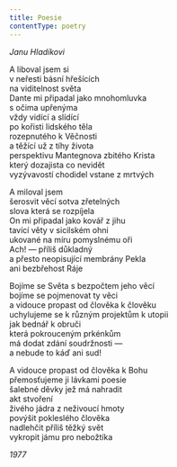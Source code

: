```yaml
---
title: Poesie
contentType: poetry
---
```


<section>

_Janu Hladíkovi_

A liboval jsem si  
v neřesti básní hřešících  
na viditelnost světa  
Dante mi připadal jako mnohomluvka  
s očima upřenýma  
vždy vidící a slídící  
po kořisti lidského těla  
rozepnutého k Věčnosti  
a těžící už z tíhy života  
perspektivu Mantegnova zbitého Krista  
který dozajista co nevidět  
vyzývavostí chodidel vstane z mrtvých

A miloval jsem  
šerosvit věcí sotva zřetelných  
slova která se rozpíjela  
On mi připadal jako kovář z jihu  
tavící věty v sicilském ohni  
ukované na míru pomyslnému oři  
Ach! — příliš důkladný  
a přesto neopisující membrány Pekla  
ani bezbřehost Ráje

Bojíme se Světa s bezpočtem jeho věcí  
bojíme se pojmenovat ty věci  
a vidouce propast od člověka k člověku  
uchylujeme se k různým projektům k utopii  
jak bednář k obruči  
která pokrouceným prkénkům  
má dodat zdání soudržnosti —  
a nebude to káď ani sud!

A vidouce propast od člověka k Bohu  
přemosťujeme ji lávkami poesie  
šalebné děvky jež má nahradit  
akt stvoření  
živého jádra z neživoucí hmoty  
povýšit pokleslého člověka  
nadlehčit příliš těžký svět  
vykropit jámu pro nebožtíka

_1977_

</section>
